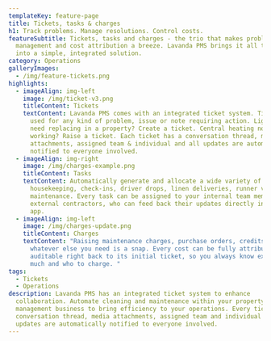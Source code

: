 ```yaml
---
templateKey: feature-page
title: Tickets, tasks & charges
h1: Track problems. Manage resolutions. Control costs.
featureSubtitle: Tickets, tasks and charges - the trio that makes problem
  management and cost attribution a breeze. Lavanda PMS brings it all together
  into a simple, integrated solution.
category: Operations
galleryImages:
  - /img/feature-tickets.png
highlights:
  - imageAlign: img-left
    image: /img/ticket-v3.png
    titleContent: Tickets
    textContent: Lavanda PMS comes with an integrated ticket system. Tickets can be
      used for any kind of problem, issue or note requiring action. Lightbulbs
      need replacing in a property? Create a ticket. Central heating not
      working? Raise a ticket. Each ticket has a conversation thread, media
      attachments, assigned team & individual and all updates are automatically
      notified to everyone involved.
  - imageAlign: img-right
    image: /img/charges-example.png
    titleContent: Tasks
    textContent: Automatically generate and allocate a wide variety of tasks around
      housekeeping, check-ins, driver drops, linen deliveries, runner visits and
      maintenance. Every task can be assigned to your internal team members or
      external contractors, who can feed back their updates directly into the
      app.
  - imageAlign: img-left
    image: /img/charges-update.png
    titleContent: Charges
    textContent: "Raising maintenance charges, purchase orders, credits, refunds and
      whatever else you need is a snap. Every cost can be fully attributed and
      auditable right back to its initial ticket, so you always know exactly how
      much and who to charge. "
tags:
  - Tickets
  - Operations
description: Lavanda PMS has an integrated ticket system to enhance
  collaboration. Automate cleaning and maintenance within your property
  management business to bring efficiency to your operations. Every ticket has a
  conversation thread, media attachments, assigned team and individual and all
  updates are automatically notified to everyone involved.
---
```

